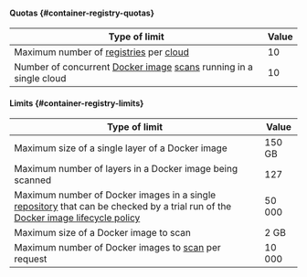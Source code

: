 #### Quotas {#container-registry-quotas}

Type of limit | Value
--- | ---
Maximum number of [registries](../container-registry/concepts/registry.md) per [cloud](../resource-manager/concepts/resources-hierarchy.md#cloud) | 10
Number of concurrent [Docker image](../container-registry/concepts/docker-image.md) [scans](../container-registry/concepts/vulnerability-scanner.md) running in a single cloud | 10

#### Limits {#container-registry-limits}

Type of limit | Value
--- | ---
Maximum size of a single layer of a Docker image | 150 GB
Maximum number of layers in a Docker image being scanned | 127
Maximum number of Docker images in a single [repository](../container-registry/concepts/repository.md) that can be checked by a trial run of the [Docker image lifecycle policy](../container-registry/concepts/lifecycle-policy.md) | 50 000
Maximum size of a Docker image to scan | 2 GB
Maximum number of Docker images to [scan](../container-registry/operations/scanning-docker-image.md) per request | 10 000
